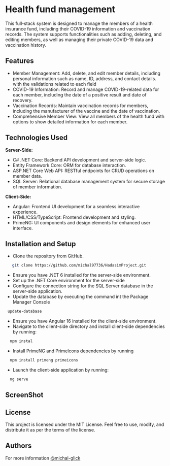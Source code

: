 # Health fund management

This full-stack system is designed to manage the members of a health insurance fund, including their COVID-19 information and vaccination records.
The system supports functionalities such as adding, deleting, and editing members, as well as managing their private COVID-19 data and vaccination history.

## Features

- Member Management: Add, delete, and edit member details, including personal information such as name, ID, address, and contact details.
  with the validations related to each field
- COVID-19 Information: Record and manage COVID-19-related data for each member, including the date of a positive result and date of recovery.
- Vaccination Records: Maintain vaccination records for members, including the manufacturer of the vaccine and the date of vaccination.
- Comprehensive Member View: View all members of the health fund with options to show detailed information for each member.

## Technologies Used

**Server-Side:**
- C# .NET Core: Backend API development and server-side logic.
- Entity Framework Core: ORM for database interaction.
- ASP.NET Core Web API: RESTful endpoints for CRUD operations on member data.
- SQL Server: Relational database management system for secure storage of member information.

**Client-Side:**

- Angular: Frontend UI development for a seamless interactive experience.
- HTML/CSS/TypeScript: Frontend development and styling.
- PrimeNG: UI components and design elements for enhanced user interface.

## Installation and Setup

- Clone the repository from GitHub.
```bash
   git clone https://github.com/michal97736/HadasimProject.git
```
- Ensure you have .NET 6 installed for the server-side environment.
- Set up the .NET Core environment for the server-side
- Configure the connection string for the SQL Server database in the server-side application.
- Update the database by executing the command int the Package Manager Console
```bash
 update-database
```
- Ensure you have Angular 16 installed for the client-side environment.
- Navigate to the client-side directory and install client-side dependencies by running:
```bash
  npm instal
```
- Install PrimeNG and PrimeIcons dependencies by running
```bash
  npm install primeng primeicons
```
- Launch the client-side application by running:
```bash
  ng serve 
```

## ScreenShot






## License
This project is licensed under the MIT License. Feel free to use, modify, and distribute it as per the terms of the license.

## Authors
For more information [@michal-glick](https://github.com/michal97736)
